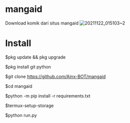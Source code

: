 # mangaid
Download komik dari situs mangaid
![20211122_015103~2](https://user-images.githubusercontent.com/52388234/142775173-b54915f7-c194-404e-9d9f-617a68944856.jpg)


# Install

$pkg update && pkg upgrade

$pkg install git python

$git clone https://github.com/Ainx-BOT/mangaid

$cd mangaid

$python -m pip install -r requirements.txt

$termux-setup-storage

$python run.py

